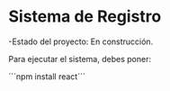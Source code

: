 <h1>Sistema de Registro</h1>

-Estado del proyecto: En construcción.

Para ejecutar el sistema, debes poner: 

´´´npm install react´´´
